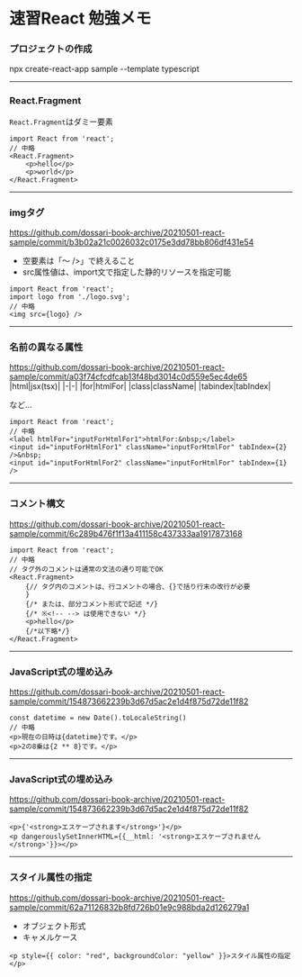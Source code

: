 # 速習React 勉強メモ
### プロジェクトの作成
npx create-react-app sample --template typescript

---
### React.Fragment
`React.Fragment`はダミー要素

```tsx
import React from 'react';
// 中略
<React.Fragment>
    <p>hello</p>
    <p>world</p>
</React.Fragment>
```

---
### imgタグ

https://github.com/dossari-book-archive/20210501-react-sample/commit/b3b02a21c0026032c0175e3dd78bb806df431e54

* 空要素は「～ />」で終えること
* src属性値は、import文で指定した静的リソースを指定可能

```tsx
import React from 'react';
import logo from './logo.svg';
// 中略
<img src={logo} />
```

---

### 名前の異なる属性
https://github.com/dossari-book-archive/20210501-react-sample/commit/a03f74cfcdfcab13f48bd3014c0d559e5ec4de65
|html|jsx(tsx)|
|-|-|
|for|htmlFor|
|class|className|
|tabindex|tabIndex|

など…

```tsx
import React from 'react';
// 中略
<label htmlFor="inputForHtmlFor1">htmlFor:&nbsp;</label>
<input id="inputForHtmlFor1" className="inputForHtmlFor" tabIndex={2} />&nbsp;
<input id="inputForHtmlFor2" className="inputForHtmlFor" tabIndex={1} />
```

---

### コメント構文
https://github.com/dossari-book-archive/20210501-react-sample/commit/6c289b476f1f13a411158c437333aa1917873168

```tsx
import React from 'react';
// 中略
// タグ外のコメントは通常の文法の通り可能でOK
<React.Fragment>
    {// タグ内のコメントは、行コメントの場合、{}で括り行末の改行が必要
    }
    {/* または、部分コメント形式で記述 */}
    {/* ※<!-- --> は使用できない */}
    <p>hello</p>
    {/*以下略*/}
</React.Fragment>
```

---

### JavaScript式の埋め込み
https://github.com/dossari-book-archive/20210501-react-sample/commit/154873662239b3d67d5ac2e1d4f875d72de11f82

```tsx
const datetime = new Date().toLocaleString()
// 中略
<p>現在の日時は{datetime}です。</p>
<p>2の8乗は{2 ** 8}です。</p>
```
---

### JavaScript式の埋め込み
https://github.com/dossari-book-archive/20210501-react-sample/commit/154873662239b3d67d5ac2e1d4f875d72de11f82

```tsx
<p>{'<strong>エスケープされます</strong>'}</p>
<p dangerouslySetInnerHTML={{__html: '<strong>エスケープされません</strong>'}}></p>
```

---

### スタイル属性の指定
https://github.com/dossari-book-archive/20210501-react-sample/commit/62a71126832b8fd726b01e9c988bda2d126279a1

* オブジェクト形式
* キャメルケース

```tsx
<p style={{ color: "red", backgroundColor: "yellow" }}>スタイル属性の指定</p>
```
